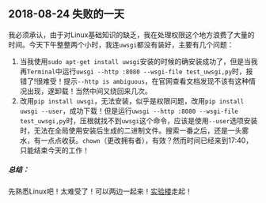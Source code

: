 ## 2018-08-24 失败的一天

我必须承认，由于对Linux基础知识的缺乏，我在处理权限这个地方浪费了大量的时间。今天下午整整两个小时，我连`uwsgi`都没有装好，主要有几个问题：
1. 当我使用`sudo apt-get install uwsgi`安装的时候的确安装成功了，但是当我再`Terminal`中运行`uwsgi --http :8080 --wsgi-file test_uwsgi,py`时，报错了!很难受！提示`--http is ambiguous`，在官网查看文档发现不该有这种情况出现，遂卸载！当然中间又绕回来几次。
2. 改用`pip install uwsgi`，无法安装，似乎是权限问题，改用`pip install uwsgi --user`，成功下载！但是运行`uwsgi --http :8080 --wsgi-file test_uwsgi,py`时，压根就找不到`uwsgi`这个命令，应该是使用`--user`选项安装时，无法在全局使用安装后生成的二进制文件。搜索一番之后，还是一头雾水，有一点点收获。`chown`（更改拥有者），有效？然而时间已经来到17:40，只能结束今天的工作！

##### 总结：
先熟悉Linux吧！太难受了！可以两边一起来！[实验楼](https://www.shiyanlou.com/)走起！